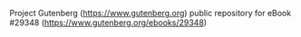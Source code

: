 Project Gutenberg (https://www.gutenberg.org) public repository for eBook #29348 (https://www.gutenberg.org/ebooks/29348)
